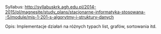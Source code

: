 Syllabus:
http://syllabuskrk.agh.edu.pl/2014-2015/pl/magnesite/study_plans/stacjonarne-informatyka-stosowana--5/module/mis-1-201-s-algorytmy-i-struktury-danych

Opis:
Implementacje działań na różnych typach list, grafów, sortowania itd.
